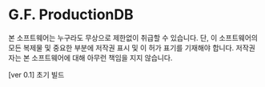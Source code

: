 # G.F. ProductionDB

본 소프트웨어는 누구라도 무상으로 제한없이 취급할 수 있습니다. 단, 이 소프트웨어의 모든 복제물 및 중요한 부분에 저작권 표시 및 이 허가 표기를 기재해야 합니다.
저작권자는 본 소프트웨어에 대해 아무런 책임을 지지 않습니다.

[ver 0.1]
    초기 빌드